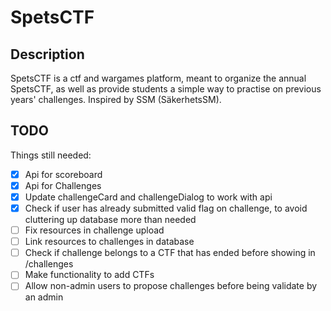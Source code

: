 # SpetsCTF

## Description

SpetsCTF is a ctf and wargames platform, meant to organize the annual SpetsCTF, as well as provide students a simple way to practise on previous years' challenges. Inspired by SSM (SäkerhetsSM).

## TODO

Things still needed:

- [x] Api for scoreboard
- [x] Api for Challenges
- [x] Update challengeCard and challengeDialog to work with api
- [x] Check if user has already submitted valid flag on challenge, to avoid cluttering up database more than needed
- [ ] Fix resources in challenge upload
- [ ] Link resources to challenges in database
- [ ] Check if challenge belongs to a CTF that has ended before showing in /challenges
- [ ] Make functionality to add CTFs
- [ ] Allow non-admin users to propose challenges before being validate by an admin
